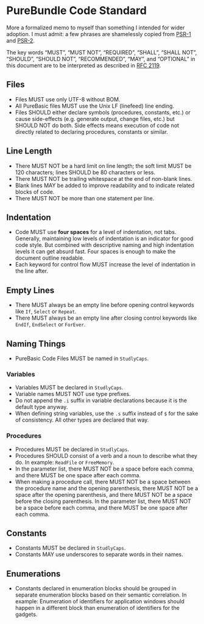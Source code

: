 # PureBundle Code Standard

More a formalized memo to myself than something I intended for wider adoption. I must admit: a few phrases are shamelessly copied from [PSR-1](http://www.php-fig.org/psr/psr-1/) and [PSR-2](http://www.php-fig.org/psr/psr-2/).

The key words “MUST”, “MUST NOT”, “REQUIRED”, “SHALL”, “SHALL NOT”, “SHOULD”, “SHOULD NOT”, “RECOMMENDED”, “MAY”, and “OPTIONAL” in this document are to be interpreted as described in [RFC 2119](https://tools.ietf.org/html/rfc2119).

## Files

* Files MUST use only UTF-8 without BOM.
* All PureBasic files MUST use the Unix LF (linefeed) line ending.
* Files SHOULD either declare symbols (procedures, constants, etc.) or cause side-effects (e.g. generate output, change files, etc.) but SHOULD NOT do both. Side effects means execution of code not directly related to declaring procedures, constants or similar.

## Line Length

* There MUST NOT be a hard limit on line length; the soft limit MUST be 120 characters; lines SHOULD be 80 characters or less.
* There MUST NOT be trailing whitespace at the end of non-blank lines.
* Blank lines MAY be added to improve readability and to indicate related blocks of code.
* There MUST NOT be more than one statement per line.

## Indentation

* Code MUST use **four spaces** for a level of indentation, not tabs. Generally, maintaining low levels of indentation is an indicator for good code style. But combined with descriptive naming and high indentation levels it can get absurd fast. Four spaces is enough to make the document outline readable.
* Each keyword for control flow MUST increase the level of indentation in the line after.

## Empty Lines

* There MUST always be an empty line before opening control keywords like `If`, `Select` or `Repeat`.
* There MUST always be an empty line after closing control keywords like `EndIf`, `EndSelect` or `ForEver`.

## Naming Things

* PureBasic Code Files MUST be named in `StudlyCaps`.

### Variables

* Variables MUST be declared in `StudlyCaps`.
* Variable names MUST NOT use type prefixes.
* Do not append the `.i` suffix in variable declarations because it is the default type anyway.
* When defining string variables, use the `.s` suffix instead of `$` for the sake of consistency. All other types are declared that way.

### Procedures

* Procedures MUST be declared in `StudlyCaps`.
* Procedures SHOULD consist of a verb and a noun to describe what they do. In example: `ReadFile` or `FreeMemory`.
* In the parameter list, there MUST NOT be a space before each comma, and there MUST be one space after each comma.
* When making a procedure call, there MUST NOT be a space between the procedure name and the opening parenthesis, there MUST NOT be a space after the opening parenthesis, and there MUST NOT be a space before the closing parenthesis. In the parameter list, there MUST NOT be a space before each comma, and there MUST be one space after each comma.

## Constants

* Constants MUST be declared in `StudlyCaps`.
* Constants MAY use underscores to separate words in their names.

## Enumerations

* Constants declared in enumeration blocks should be grouped in separate enumeration blocks based on their semantic correlation. In example: Enumeration of identifiers for application windows should happen in a different block than enumeration of identifiers for the gadgets.
